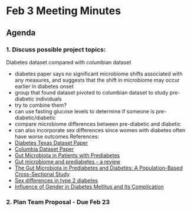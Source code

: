 # Feb 3 Meeting Minutes

## Agenda ##

### 1. Discuss possible project topics: ###
Diabetes dataset compared with columbian dataset
* diabetes paper says no significant microbiome shifts associated with any measures, and suggests that the shift in microbiome may occur earlier in diabetes onset
 * group that found dataset pivoted to columbian dataset to study pre-diabetic individuals
 * try to combine them?
* can use fasting glucose levels to determine if someone is pre-diabetic/diabetic
* compare microbiome differences between pre-diabetic and diabetic
* can also incorporate sex differences since women with diabetes often have worse outcomes
References:
* [Diabetes Texas Dataset Paper](https://link.springer.com/article/10.1186/s40168-015-0072-y#MOESM1)
* [Columbia Dataset Paper](https://pubmed.ncbi.nlm.nih.gov/30054529/)
* [Gut Microbiota in Patients with Prediabetes](https://pmc.ncbi.nlm.nih.gov/articles/PMC11053759/)
* [Gut microbiome and prediabetes - a review](https://www.frontiersin.org/journals/bacteriology/articles/10.3389/fbrio.2023.1242297/full)
* [The Gut Microbiota in Prediabetes and Diabetes: A Population-Based Cross-Sectional Study](https://pubmed.ncbi.nlm.nih.gov/32652044/)
* [Sex differences in type 2 diabetes](https://pmc.ncbi.nlm.nih.gov/articles/PMC10163139/)
* [Influence of Gender in Diabetes Mellitus and Its Complication](https://pmc.ncbi.nlm.nih.gov/articles/PMC9408508/)

### 2. Plan Team Proposal - Due Feb 23 ###
